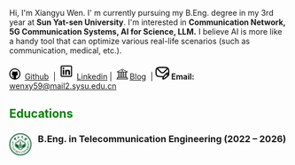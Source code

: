 Hi, I'm Xiangyu Wen. I' m currently pursuing my B.Eng. degree in my 3rd year at **Sun Yat-sen University**. I'm interested in **Communication Network, 5G Communication Systems, AI for Science, LLM.**  I believe AI is more like a handy tool that can optimize various real-life scenarios (such as communication, medical, etc.).<br>

<a href="https://github.com/Mosfish" target="_blank"><img src="./static/assets/img/git.png" alt="github" width="20"></a> &nbsp;<a href="https://github.com/Mosfish">Github</a> &nbsp;| <a href="https://www.linkedin.com/in/xiangyuwen-mosfish" target="_blank"><img src="./static/assets/img/lin.png" alt="linkedin" width="30"></a>&nbsp;<a href="https://www.linkedin.com/in/xiangyuwen-mosfish">Linkedin</a>&nbsp;| &nbsp;<a href="https://mosfish.github.io/wxyblog" target="_blank"><img src="./static/assets/img/blog.png" alt="blog" width="20"></a>&nbsp;<a href="https://mosfish.github.io/wxyblog">Blog</a> &nbsp;| <img src="./static/assets/img/mail.png" alt="mail" width="25" /> **Email:** wenxy59@mail2.sysu.edu.cn

## <span style="color: green;">**Educations**</span>
### <img src="./static/assets/img/sysu_logo.png"  alt="sysu" align='left' width=40 /> $~~$ B.Eng. in Telecommunication Engineering (2022 – 2026)